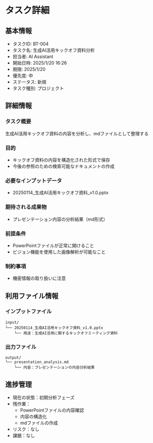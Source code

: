 # タスク詳細

## 基本情報
- タスクID: BT-004
- タスク名: 生成AI活用キックオフ資料分析
- 担当者: AI Assistant
- 開始日時: 2025/1/20 16:26
- 期限: 2025/1/20
- 優先度: 中
- ステータス: 新規
- タスク種別: プロジェクト

## 詳細情報
### タスク概要
生成AI活用キックオフ資料の内容を分析し、mdファイルとして整理する

### 目的
- キックオフ資料の内容を構造化された形式で保存
- 今後の参照のための検索可能なドキュメントの作成

### 必要なインプットデータ
- 20250114_生成AI活用キックオフ資料_v1.0.pptx

### 期待される成果物
- プレゼンテーション内容の分析結果（md形式）

### 前提条件
- PowerPointファイルが正常に開けること
- ビジョン機能を使用した画像解析が可能なこと

### 制約事項
- 機密情報の取り扱いに注意

## 利用ファイル情報
### インプットファイル
```
input/
└── 20250114_生成AI活用キックオフ資料_v1.0.pptx
    └── 用途：生成AI活用に関するキックオフミーティング資料
```

### 出力ファイル
```
output/
└── presentation_analysis.md
    └── 内容：プレゼンテーションの内容分析結果
```

## 進捗管理
- 現在の状態：初期分析フェーズ
- 残作業：
  - PowerPointファイルの内容確認
  - 内容の構造化
  - mdファイルの作成
- リスク：なし
- 課題：なし